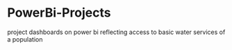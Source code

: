 # PowerBi-Projects
project dashboards on power bi reflecting access to basic water services of a population
